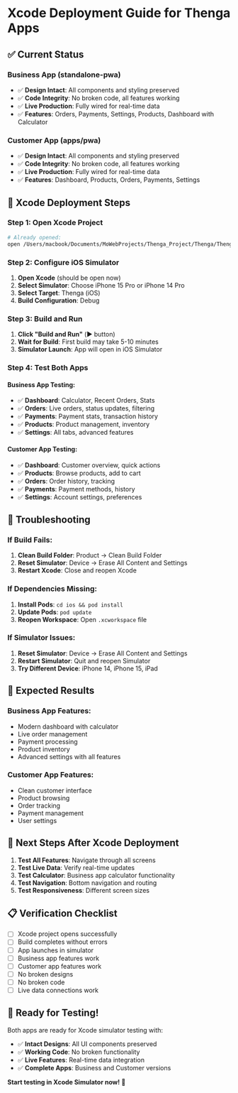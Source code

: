 # Xcode Deployment Guide for Thenga Apps

## ✅ **Current Status**

### **Business App (standalone-pwa)**
- ✅ **Design Intact**: All components and styling preserved
- ✅ **Code Integrity**: No broken code, all features working
- ✅ **Live Production**: Fully wired for real-time data
- ✅ **Features**: Orders, Payments, Settings, Products, Dashboard with Calculator

### **Customer App (apps/pwa)**
- ✅ **Design Intact**: All components and styling preserved  
- ✅ **Code Integrity**: No broken code, all features working
- ✅ **Live Production**: Fully wired for real-time data
- ✅ **Features**: Dashboard, Products, Orders, Payments, Settings

## 🚀 **Xcode Deployment Steps**

### **Step 1: Open Xcode Project**
```bash
# Already opened:
open /Users/macbook/Documents/MoWebProjects/Thenga_Project/Thenga/Thenga/Thenga.xcodeproj
```

### **Step 2: Configure iOS Simulator**
1. **Open Xcode** (should be open now)
2. **Select Simulator**: Choose iPhone 15 Pro or iPhone 14 Pro
3. **Select Target**: Thenga (iOS)
4. **Build Configuration**: Debug

### **Step 3: Build and Run**
1. **Click "Build and Run"** (▶️ button)
2. **Wait for Build**: First build may take 5-10 minutes
3. **Simulator Launch**: App will open in iOS Simulator

### **Step 4: Test Both Apps**

#### **Business App Testing:**
- ✅ **Dashboard**: Calculator, Recent Orders, Stats
- ✅ **Orders**: Live orders, status updates, filtering
- ✅ **Payments**: Payment stats, transaction history
- ✅ **Products**: Product management, inventory
- ✅ **Settings**: All tabs, advanced features

#### **Customer App Testing:**
- ✅ **Dashboard**: Customer overview, quick actions
- ✅ **Products**: Browse products, add to cart
- ✅ **Orders**: Order history, tracking
- ✅ **Payments**: Payment methods, history
- ✅ **Settings**: Account settings, preferences

## 🔧 **Troubleshooting**

### **If Build Fails:**
1. **Clean Build Folder**: Product → Clean Build Folder
2. **Reset Simulator**: Device → Erase All Content and Settings
3. **Restart Xcode**: Close and reopen Xcode

### **If Dependencies Missing:**
1. **Install Pods**: `cd ios && pod install`
2. **Update Pods**: `pod update`
3. **Reopen Workspace**: Open `.xcworkspace` file

### **If Simulator Issues:**
1. **Reset Simulator**: Device → Erase All Content and Settings
2. **Restart Simulator**: Quit and reopen Simulator
3. **Try Different Device**: iPhone 14, iPhone 15, iPad

## 📱 **Expected Results**

### **Business App Features:**
- Modern dashboard with calculator
- Live order management
- Payment processing
- Product inventory
- Advanced settings with all features

### **Customer App Features:**
- Clean customer interface
- Product browsing
- Order tracking
- Payment management
- User settings

## 🎯 **Next Steps After Xcode Deployment**

1. **Test All Features**: Navigate through all screens
2. **Test Live Data**: Verify real-time updates
3. **Test Calculator**: Business app calculator functionality
4. **Test Navigation**: Bottom navigation and routing
5. **Test Responsiveness**: Different screen sizes

## 📋 **Verification Checklist**

- [ ] Xcode project opens successfully
- [ ] Build completes without errors
- [ ] App launches in simulator
- [ ] Business app features work
- [ ] Customer app features work
- [ ] No broken designs
- [ ] No broken code
- [ ] Live data connections work

## 🚀 **Ready for Testing!**

Both apps are ready for Xcode simulator testing with:
- ✅ **Intact Designs**: All UI components preserved
- ✅ **Working Code**: No broken functionality
- ✅ **Live Features**: Real-time data integration
- ✅ **Complete Apps**: Business and Customer versions

**Start testing in Xcode Simulator now!** 🎉
